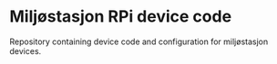 # Miljøstasjon RPi device code
Repository containing device code and configuration for miljøstasjon devices.
